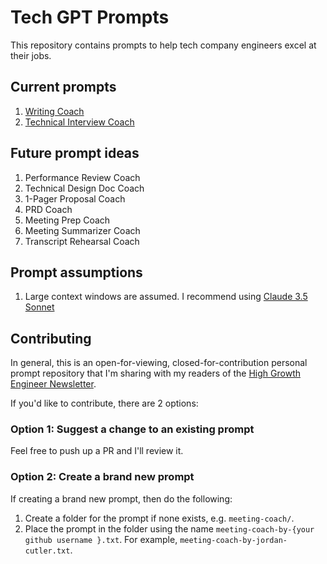 # Tech GPT Prompts

This repository contains prompts to help tech company engineers excel at their jobs.

## Current prompts

1. [Writing Coach](writing-coach/writing-coach.txt)
2. [Technical Interview Coach](technical-interview-coach/tech-interview-coach-by-karthik-subramanian.txt)

## Future prompt ideas

1. Performance Review Coach
2. Technical Design Doc Coach
3. 1-Pager Proposal Coach
4. PRD Coach
5. Meeting Prep Coach
6. Meeting Summarizer Coach
7. Transcript Rehearsal Coach

## Prompt assumptions
1. Large context windows are assumed. I recommend using [Claude 3.5 Sonnet](https://claude.ai/new)

## Contributing

In general, this is an open-for-viewing, closed-for-contribution personal prompt repository that I'm sharing with my readers of the [High Growth Engineer Newsletter](https://read.highgrowthengineer.com/).

If you'd like to contribute, there are 2 options:

### Option 1: Suggest a change to an existing prompt

Feel free to push up a PR and I'll review it.

### Option 2: Create a brand new prompt

If creating a brand new prompt, then do the following:

1. Create a folder for the prompt if none exists, e.g. `meeting-coach/`.
2. Place the prompt in the folder using the name `meeting-coach-by-{your github username }.txt`. For example, `meeting-coach-by-jordan-cutler.txt`.
